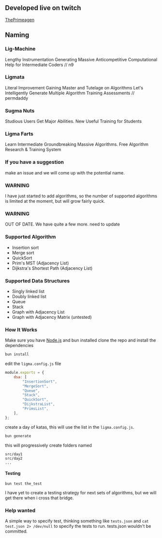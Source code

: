 ## Developed live on twitch

[ThePrimeagen](https://twitch.tv/ThePrimeagen)

## Naming

### Lig-Machine

Lengthy Instrumentation Generating Massive Anticompetitive Computational Help for Intermediate Coders // n9

### Ligmata

Literal Improvement Gaining Master and Tutelage on Algorithms Let's Intelligently Generate Multiple Algorithm Training Assessments // permdaddy

### Sugma Nuts

Studious Users Get Major Abilities. New Useful Training for Students

### Ligma Farts

Learn Intermediate Groundbreaking Massive Algorithms. Free Algorithm Research & Training System

### If you have a suggestion

make an issue and we will come up with the potential name.

### WARNING

I have just started to add algorithms, so the number of supported algorithms is limited at the moment, but will grow fairly quick.

### WARNING

OUT OF DATE. We have quite a few more. need to update

### Supported Algorithm

-   Insertion sort
-   Merge sort
-   QuickSort
-   Prim's MST (Adjacency List)
-   Dijkstra's Shortest Path (Adjacency List)

### Supported Data Structures

-   Singly linked list
-   Doubly linked list
-   Queue
-   Stack
-   Graph with Adjacency List
-   Graph with Adjacency Matrix (untested)

### How It Works

Make sure you have [Node.js](https://nodejs.org/en/) and bun installed
clone the repo and install the dependencies

```bash
bun install
```

edit the `ligma.config.js` file

```javascript
module.exports = {
    dsa: [
        "InsertionSort",
        "MergeSort",
        "Queue",
        "Stack",
        "QuickSort",
        "DijkstraList",
        "PrimsList",
    ],
};
```

create a day of katas, this will use the list in the `ligma.config.js`.

```bash
bun generate
```

this will progressively create folders named

```
src/day1
src/day2
...
```

#### Testing

```
bun test the_test
```

I have yet to create a testing strategy for next sets of algorithms, but we will get there when i cross that bridge.

### Help wanted

A simple way to specify test, thinking something like `tests.json` and `cat test.json 2> /dev/null` to specify the tests to run. tests.json wouldn't be committed.
